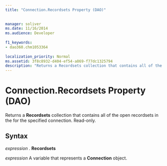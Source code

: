 ```yaml
---
title: "Connection.Recordsets Property (DAO)"
  
  
manager: soliver
ms.date: 11/16/2014
ms.audience: Developer
 
f1_keywords:
- dao360.chm1053364
  
localization_priority: Normal
ms.assetid: 3f8c8932-d404-ef54-a869-f77dc1325794
description: "Returns a Recordsets collection that contains all of the open recordsets in the for the specified connection. Read-only."
---
```


# Connection.Recordsets Property (DAO)

Returns a **Recordsets** collection that contains all of the open recordsets in the for the specified connection. Read-only. 
  
## Syntax

 *expression*  . **Recordsets**
  
 *expression*  A variable that represents a **Connection** object. 
  

